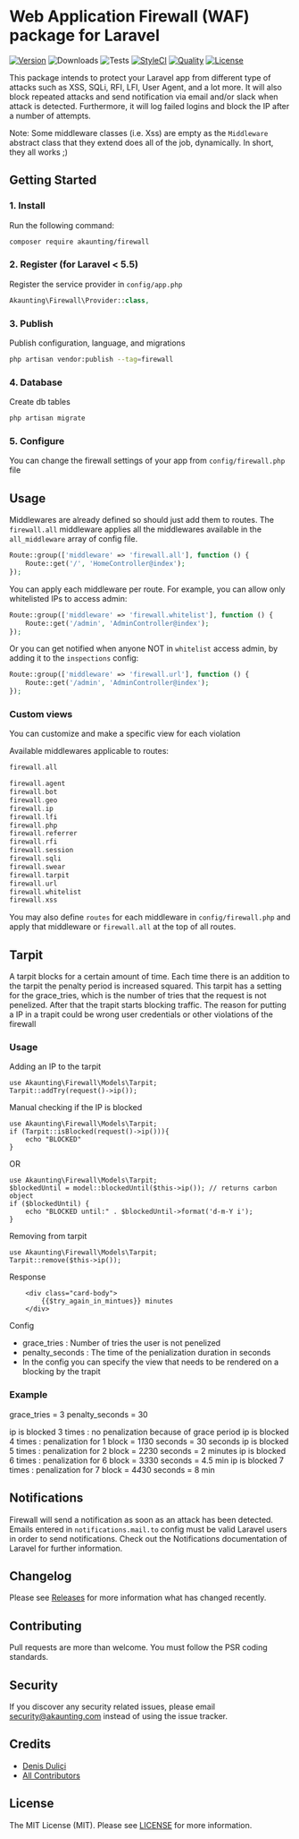 # Web Application Firewall (WAF) package for Laravel

[![Version](https://img.shields.io/packagist/v/akaunting/firewall?label=release)](https://github.com/akaunting/firewall/releases)
![Downloads](https://img.shields.io/packagist/dt/akaunting/firewall)
![Tests](https://img.shields.io/github/workflow/status/akaunting/firewall/Tests?label=tests)
[![StyleCI](https://github.styleci.io/repos/197242392/shield?style=flat&branch=master)](https://styleci.io/repos/197242392)
[![Quality](https://img.shields.io/scrutinizer/quality/g/akaunting/firewall?label=quality)](https://scrutinizer-ci.com/g/akaunting/firewall)
[![License](https://img.shields.io/github/license/akaunting/firewall)](LICENSE.md)

This package intends to protect your Laravel app from different type of attacks such as XSS, SQLi, RFI, LFI, User Agent, and a lot more. It will also block repeated attacks and send notification via email and/or slack when attack is detected. Furthermore, it will log failed logins and block the IP after a number of attempts.

Note: Some middleware classes (i.e. Xss) are empty as the `Middleware` abstract class that they extend does all of the job, dynamically. In short, they all works ;)

## Getting Started

### 1. Install

Run the following command:

```bash
composer require akaunting/firewall
```

### 2. Register (for Laravel < 5.5)

Register the service provider in `config/app.php`

```php
Akaunting\Firewall\Provider::class,
```

### 3. Publish

Publish configuration, language, and migrations

```bash
php artisan vendor:publish --tag=firewall
```

### 4. Database

Create db tables

```bash
php artisan migrate
```

### 5. Configure

You can change the firewall settings of your app from `config/firewall.php` file

## Usage

Middlewares are already defined so should just add them to routes. The `firewall.all` middleware applies all the middlewares available in the `all_middleware` array of config file. 

```php
Route::group(['middleware' => 'firewall.all'], function () {
    Route::get('/', 'HomeController@index');
});
```

You can apply each middleware per route. For example, you can allow only whitelisted IPs to access admin:

```php
Route::group(['middleware' => 'firewall.whitelist'], function () {
    Route::get('/admin', 'AdminController@index');
});
```

Or you can get notified when anyone NOT in `whitelist` access admin, by adding it to the `inspections` config:

```php
Route::group(['middleware' => 'firewall.url'], function () {
    Route::get('/admin', 'AdminController@index');
});
```

### Custom views
You can customize and make a specific view for each violation

Available middlewares applicable to routes:

```php
firewall.all

firewall.agent
firewall.bot
firewall.geo
firewall.ip
firewall.lfi
firewall.php
firewall.referrer
firewall.rfi
firewall.session
firewall.sqli
firewall.swear
firewall.tarpit
firewall.url
firewall.whitelist
firewall.xss
```

You may also define `routes` for each middleware in `config/firewall.php` and apply that middleware or `firewall.all` at the top of all routes.

## Tarpit
A tarpit blocks for a certain amount of time. Each time there is an addition to the tarpit the penalty period is increased squared.
This tarpit has a setting for the grace_tries, which is the number of tries that the request is not penelized. After that the trapit starts blocking traffic.
The reason for putting a IP in a trapit could be wrong user credentials or other violations of the firewall

### Usage
Adding an IP to the tarpit
```
use Akaunting\Firewall\Models\Tarpit;
Tarpit::addTry(request()->ip());
```

Manual checking if the IP is blocked
```
use Akaunting\Firewall\Models\Tarpit;
if (Tarpit::isBlocked(request()->ip())){
    echo "BLOCKED"
}
```
OR
```
use Akaunting\Firewall\Models\Tarpit;
$blockedUntil = model::blockedUntil($this->ip()); // returns carbon object
if ($blockedUntil) {
    echo "BLOCKED until:" . $blockedUntil->format('d-m-Y i'); 
}
```

Removing from tarpit
```
use Akaunting\Firewall\Models\Tarpit;
Tarpit::remove($this->ip());
```

Response
```
    <div class="card-body">
        {{$try_again_in_mintues}} minutes
    </div>
```

Config
* grace_tries : Number of tries the user is not penelized
* penalty_seconds : The time of the penialization duration in seconds
* In the config you can specify the view that needs to be rendered on a blocking by the trapit

### Example
grace_tries = 3
penalty_seconds = 30

ip is blocked 3 times : no penalization because of grace period
ip is blocked 4 times : penalization for 1 block = 1*1*30 seconds = 30 seconds
ip is blocked 5 times : penalization for 2 block = 2*2*30 seconds = 2 minutes
ip is blocked 6 times : penalization for 6 block = 3*3*30 seconds = 4.5 min 
ip is blocked 7 times : penalization for 7 block = 4*4*30 seconds = 8 min



 

## Notifications

Firewall will send a notification as soon as an attack has been detected. Emails entered in `notifications.mail.to` config must be valid Laravel users in order to send notifications. Check out the Notifications documentation of Laravel for further information.

## Changelog

Please see [Releases](../../releases) for more information what has changed recently.

## Contributing

Pull requests are more than welcome. You must follow the PSR coding standards.

## Security

If you discover any security related issues, please email security@akaunting.com instead of using the issue tracker.

## Credits

- [Denis Duliçi](https://github.com/denisdulici)
- [All Contributors](../../contributors)

## License

The MIT License (MIT). Please see [LICENSE](LICENSE.md) for more information.
